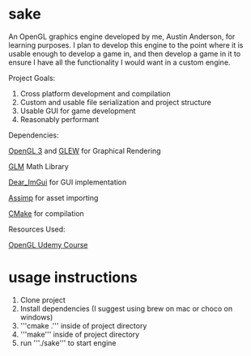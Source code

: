 # sake
An OpenGL graphics engine developed by me, Austin Anderson, for learning purposes. I plan to develop this engine to the point where it is usable enough to develop a game in, and then develop a game in it to ensure I have all the functionality I would want in a custom engine.

Project Goals:

1. Cross platform development and compilation
2. Custom and usable file serialization and project structure
3. Usable GUI for game development
4. Reasonably performant

Dependencies:

[OpenGL 3](https://www.opengl.org/) and [GLEW](http://glew.sourceforge.net/) for Graphical Rendering

[GLM](https://glm.g-truc.net/0.9.9/index.html) Math Library

[Dear_ImGui](https://github.com/ocornut/imgui) for GUI implementation

[Assimp](http://www.assimp.org/) for asset importing

[CMake](https://cmake.org/) for compilation

Resources Used:

[OpenGL Udemy Course](https://www.udemy.com/graphics-with-modern-opengl/)



# usage instructions
1. Clone project
2. Install dependencies (I suggest using brew on mac or choco on windows)
3. '''cmake .''' inside of project directory
4. '''make''' inside of project directory
5. run '''./sake''' to start engine
